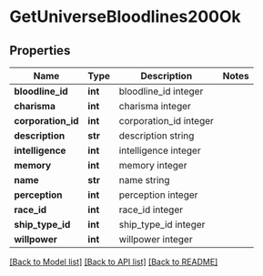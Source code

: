# GetUniverseBloodlines200Ok

## Properties
Name | Type | Description | Notes
------------ | ------------- | ------------- | -------------
**bloodline_id** | **int** | bloodline_id integer | 
**charisma** | **int** | charisma integer | 
**corporation_id** | **int** | corporation_id integer | 
**description** | **str** | description string | 
**intelligence** | **int** | intelligence integer | 
**memory** | **int** | memory integer | 
**name** | **str** | name string | 
**perception** | **int** | perception integer | 
**race_id** | **int** | race_id integer | 
**ship_type_id** | **int** | ship_type_id integer | 
**willpower** | **int** | willpower integer | 

[[Back to Model list]](../README.md#documentation-for-models) [[Back to API list]](../README.md#documentation-for-api-endpoints) [[Back to README]](../README.md)


